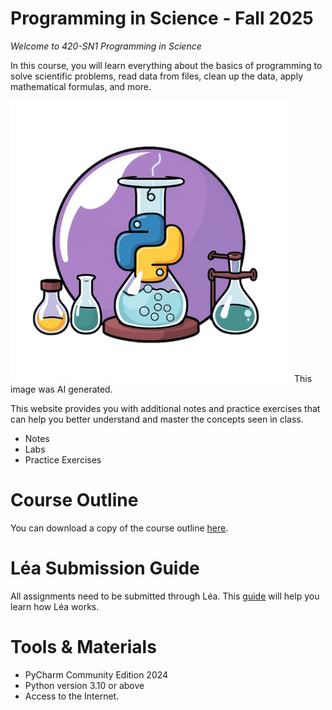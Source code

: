 # Programming in Science - Fall 2025

_Welcome to 420-SN1 Programming in Science_

In this course, you will learn everything about the basics of programming to solve scientific problems, read data from files, clean up the data, apply mathematical formulas, and more.

<img src="Images/gencraft_SN1_icon.png" height=450/>
This image was AI generated.

This website provides you with additional notes and practice exercises that can help you better understand and master the concepts seen in class.

- Notes
- Labs
- Practice Exercises

# Course Outline

You can download a copy of the course outline [here](https://john-abbott-college.github.io/SN1-Notes/Files/FALL_2025.COMPUTER_SCIENCE.420-SN1-RE.POGGIEE.pdf).

# Léa Submission Guide

All assignments need to be submitted through Léa. This [guide](https://john-abbott-college.github.io/SN1-Notes/Files/Léa%Guide.pdf) will help you learn how Léa works.

# Tools & Materials

- PyCharm Community Edition 2024
- Python version 3.10 or above
- Access to the Internet.
